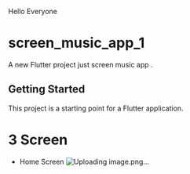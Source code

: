 Hello Everyone
# screen_music_app_1

A new Flutter project just screen music app .

## Getting Started

This project is a starting point for a Flutter application.

# 3 Screen
- Home Screen
  ![Uploading image.png…]()


